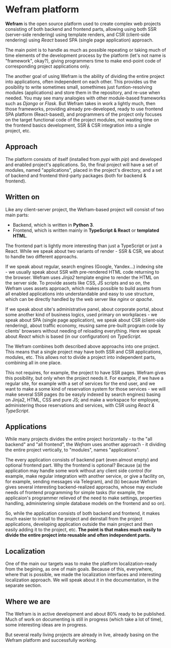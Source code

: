 Wefram platform
===============

**Wefram** is the open source platform used to create complex web projects consisting of
both backend and frontend parts, allowing using both SSR (server-side rendering) using
template renders, and CSR (client-side rendering) using *React* based SPA (single page
application) approach.

The main point is to handle as much as possible repeating or taking much of time elements
of the development process by the platform (let's not name is "framework", okay?), giving
programmers time to make end-point code of corresponding project applications only.

The another goal of using Wefram is the ability of dividing the entire project into
applications, often independent on each other. This provides us the posibility to
write sometimes small, somethimes just funtion-resolving modules (applications) and
store them in the repository, and re-use when needed. You may see many analogies with
other module-based frameworks such as *Django* or *Flask*. But Wefram takes in work
a lightly much, then those frameworks, providing already pre-developed, ready to
use frontend SPA platform (React-based), and programmers of the project only focuses
on the target functional code of the project modules, not wasting time on the
frontend basics development, SSR & CSR integration into a single project, etc.


Approach
--------

The platform consists of itself (installed from *pypi* with *pip*) and developed and
enabled project's applications. So, the final project will have a set of modules, named
"applications", placed in the project's directory, and a set of backend and frontend
third-party packages (both for backend & frontend).


Written on
----------

Like any client-server project, the Wefram-based project will consist of two main
parts:

* Backend, which is written in **Python 3**.
* Frontend, which is written mainly in **TypeScript & React** or **templated HTML**.

The frontend part is lightly more interesting than just a TypeScript or just a
React. While we speak about two variants of render - SSR & CSR, we about to
handle two different approachs.

If we speak about regular, search engines (Google, Yandex...) indexing site - 
we usually speak about SSR with pre-rendered HTML code returning to the browser.
Wefram uses *Jinja2* template engine to render the HTML on the server side. To
provide assets like CSS, JS scripts and so on, the Wefram uses assets approach,
which makes possible to build assets from all enabled applications into understandable
and easy to use structure, which can be directly handled by the web server like
*nginx* or *apache*.

If we speak about site's administrative panel, about corporate portal, about some another 
kind of business logics, used primary on workplaces - we speak about SPA (single page
application), we speak about CSR (client-side rendering), about traffic economy, reusing
same pre-built program code by clients' browsers without needing of reloading everything.
Here we speak about *React* which is based (in our configuration) on *TypeScript*.

The Wefram combines both described above approachs into one project. This means that
a single project may have both SSR and CSR applications, modules, etc. This allows
not to divide a project into independent parts, combining all in one place.

This not requires, for example, the project to have SSR pages. Wefram gives this
posibility, but only when the project needs it. For example, if we have a regular
site, for example with a set of services for the end user, and we want to make
a some kind of reservation system for those services - we will make several
SSR pages (to be easyly indexed by search engines) basing on Jinja2, HTML,
CSS and pure JS; and make a workspace for employee, administering those reservations
and services, with CSR using *React & TypeScript*.


Applications
------------

While many projects divides the entire project horizontally - to the "all backend"
and "all frontend", the *Wefram* uses another approach - it dividing the entire
project vertically, to "modules", names "applications".

The every application consists of backend part (even almost empty) and optional
frontend part. Why the frontend is optional? Because (a) the application may handle
some work without any client side control (for example, make regular integration with
another service, or give a facility on, for example, sending messages via Telegram),
and (b) because Wefram gives several interesting backend-realized approachs, whose
may exclude needs of frontend programming for simple tasks (for example, the
applicaion's programmer relieved of the need to make settings, properties handling,
administering simple database models on the frontend and so on).

So, while the application consists of both backend and frontend, it makes much
easier to install to the project and deinstall from the project applications,
developing application outside the main project and then easily adding it to
the project, etc. **The point is that makes much easily to divide the entire project
into reusable and often independent parts.**


Localization
------------

One of the main our targets was to make the platform localization-ready from the
begining, as one of main goals. Because of this, everywhere, where that is possible,
we made the localization interfaces and interesting localization approach. We will
speak about it in the documentation, in the separate section.


Where we are
------------

The Wefram is in active development and about 80% ready to be published. Much
of work on documenting is still in progress (which take a lot of time), some
interesting ideas are in progress.

But several really living projects are already in live, already basing on the
Wefram platform and successfully working.

